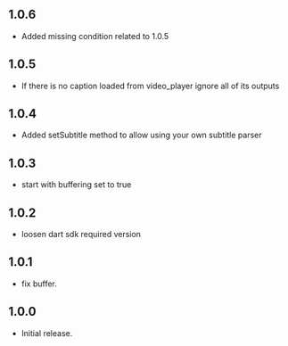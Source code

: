## 1.0.6

- Added missing condition related to 1.0.5

## 1.0.5

- If there is no caption loaded from video_player ignore all of its outputs

## 1.0.4

- Added setSubtitle method to allow using your own subtitle parser

## 1.0.3

- start with buffering set to true

## 1.0.2

- loosen dart sdk required version

## 1.0.1

- fix buffer.

## 1.0.0

- Initial release.
